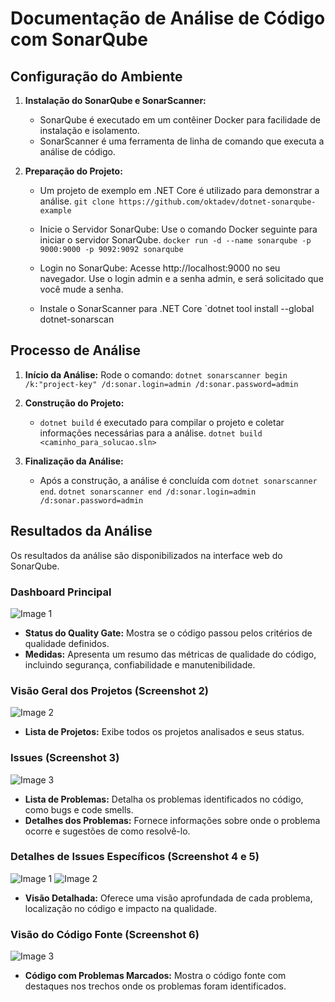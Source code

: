 # Documentação de Análise de Código com SonarQube


## Configuração do Ambiente

1. **Instalação do SonarQube e SonarScanner:**
   - SonarQube é executado em um contêiner Docker para facilidade de instalação e isolamento.
   - SonarScanner é uma ferramenta de linha de comando que executa a análise de código.

2. **Preparação do Projeto:**
   - Um projeto de exemplo em .NET Core é utilizado para demonstrar a análise.
     `git clone https://github.com/oktadev/dotnet-sonarqube-example`

   - Inicie o Servidor SonarQube: Use o comando Docker seguinte para iniciar o servidor SonarQube.
   `docker run -d --name sonarqube -p 9000:9000 -p 9092:9092 sonarqube`

   - Login no SonarQube: Acesse http://localhost:9000 no seu navegador.
   Use o login admin e a senha admin, e será solicitado que você mude a senha.

   - Instale o SonarScanner para .NET Core
   `dotnet tool install --global dotnet-sonarscan

## Processo de Análise

1. **Início da Análise:**
   Rode o comando:
   `dotnet sonarscanner begin /k:"project-key" /d:sonar.login=admin /d:sonar.password=admin`
   
2. **Construção do Projeto:**
   - `dotnet build` é executado para compilar o projeto e coletar informações necessárias para a análise.
     `dotnet build <caminho_para_solucao.sln>`

4. **Finalização da Análise:**
   - Após a construção, a análise é concluída com `dotnet sonarscanner end`.
     `dotnet sonarscanner end /d:sonar.login=admin /d:sonar.password=admin`

## Resultados da Análise

Os resultados da análise são disponibilizados na interface web do SonarQube.

### Dashboard Principal

![Image 1](https://i.imgur.com/JyNqLtr.png)

- **Status do Quality Gate:** Mostra se o código passou pelos critérios de qualidade definidos.
- **Medidas:** Apresenta um resumo das métricas de qualidade do código, incluindo segurança, confiabilidade e manutenibilidade.

### Visão Geral dos Projetos (Screenshot 2)

![Image 2](https://i.imgur.com/7mpHt9X.png)

- **Lista de Projetos:** Exibe todos os projetos analisados e seus status.

### Issues (Screenshot 3)

![Image 3](https://i.imgur.com/HXt39Lr.png)

- **Lista de Problemas:** Detalha os problemas identificados no código, como bugs e code smells.
- **Detalhes dos Problemas:** Fornece informações sobre onde o problema ocorre e sugestões de como resolvê-lo.

### Detalhes de Issues Específicos (Screenshot 4 e 5)

![Image 1](https://i.imgur.com/Iwdt4GE.png)
![Image 2](https://i.imgur.com/qu0SgNo.png)

- **Visão Detalhada:** Oferece uma visão aprofundada de cada problema, localização no código e impacto na qualidade.

### Visão do Código Fonte (Screenshot 6)

![Image 3](https://i.imgur.com/SGaCJSF.png)

- **Código com Problemas Marcados:** Mostra o código fonte com destaques nos trechos onde os problemas foram identificados.


